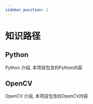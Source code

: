 ```yaml
---
sidebar_position: 2
---
```


# 知识路径

## Python

Python 介绍, 本项目包含的Python内容

## OpenCV

OpenCV 介绍, 本项目包含的OpenCV内容

